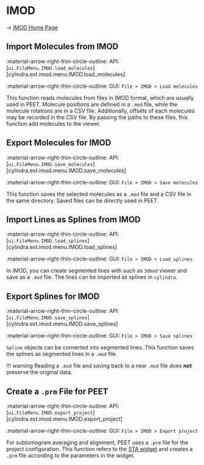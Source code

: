 # IMOD

&rarr; [IMOD Home Page](https://bio3d.colorado.edu/imod/)

## Import Molecules from IMOD

:material-arrow-right-thin-circle-outline: API: [`ui.FileMenu.IMOD.load_molecules`][cylindra.ext.imod.menu.IMOD.load_molecules]

:material-arrow-right-thin-circle-outline: GUI: `File > IMOD > Load molecules`

This function reads molecules from files in IMOD format, which are usually used in PEET.
Molecule positions are defined in a `.mod` file, while the molecule rotations are in a
CSV file. Additionally, offsets of each molecules may be recorded in the CSV file. By
passing the paths to these files, this function add molecules to the viewer.

## Export Molecules for IMOD

:material-arrow-right-thin-circle-outline: API: [`ui.FileMenu.IMOD.save_molecules`][cylindra.ext.imod.menu.IMOD.save_molecules]

:material-arrow-right-thin-circle-outline: GUI: `File > IMOD > Save molecules`

This function saves the selected molecules as a `.mod` file and a CSV file in the same
directory. Saved files can be directly used in PEET.

## Import Lines as Splines from IMOD

:material-arrow-right-thin-circle-outline: API: [`ui.FileMenu.IMOD.load_splines`][cylindra.ext.imod.menu.IMOD.load_splines]

:material-arrow-right-thin-circle-outline: GUI: `File > IMOD > Load splines`

In IMOD, you can create segmented lines with such as `3dmod` viewer and save as a
`.mod` file. The lines can be imported as splines in `cylindra`.

## Export Splines for IMOD

:material-arrow-right-thin-circle-outline: API: [`ui.FileMenu.IMOD.save_splines`][cylindra.ext.imod.menu.IMOD.save_splines]

:material-arrow-right-thin-circle-outline: GUI: `File > IMOD > Save splines`

`Spline` objects can be converted into segmented lines. This function saves the splines
as segmented lines in a `.mod` file.

!!! warning
    Reading a `.mod` file and saving back to a new `.mod` file does **not** preserve the
    original data.

## Create a `.prm` File for PEET

:material-arrow-right-thin-circle-outline: API: [`ui.FileMenu.IMOD.export_project`][cylindra.ext.imod.menu.IMOD.export_project]

:material-arrow-right-thin-circle-outline: GUI: `File > IMOD > Export project`

For subtomogram averaging and alignment, PEET uses a `.prm` file for the project
configuration. This function refers to the [STA widget](../alignment/index.md) and
creates a `.prm` file according to the parameters in the widget.
